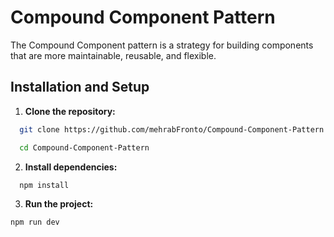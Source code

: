 # Compound Component Pattern

The Compound Component pattern is a strategy for building components that are more maintainable, reusable, and flexible.


## Installation and Setup

1. **Clone the repository:**

```sh
  git clone https://github.com/mehrabFronto/Compound-Component-Pattern
  ```

```sh
  cd Compound-Component-Pattern
  ```

2. **Install dependencies:**

```sh
  npm install
  ```



3. **Run the project:**

```sh
npm run dev
  ```

